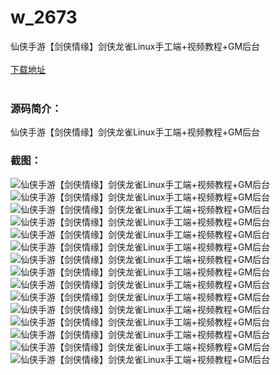# w_2673
仙侠手游【剑侠情缘】剑侠龙雀Linux手工端+视频教程+GM后台
<br/></br>
[下载地址](https://www.uuid2.com/2673.html "下载地址")
<br/></br>
<h3>源码简介：</h3>
<p>仙侠手游【剑侠情缘】剑侠龙雀Linux手工端+视频教程+GM后台<p>
<h3>截图：</h3>
<img src="https://www.uuid2.com/wp-content/uploads/img/202105/12d2431791.jpg" alt="仙侠手游【剑侠情缘】剑侠龙雀Linux手工端+视频教程+GM后台"><img src="https://www.uuid2.com/wp-content/uploads/img/202105/c06d508549.jpg" alt="仙侠手游【剑侠情缘】剑侠龙雀Linux手工端+视频教程+GM后台"><img src="https://www.uuid2.com/wp-content/uploads/img/202105/ac577f2929.jpg" alt="仙侠手游【剑侠情缘】剑侠龙雀Linux手工端+视频教程+GM后台"><img src="https://www.uuid2.com/wp-content/uploads/img/202105/bf40166181.jpg" alt="仙侠手游【剑侠情缘】剑侠龙雀Linux手工端+视频教程+GM后台"><img src="https://www.uuid2.com/wp-content/uploads/img/202105/5686d7c852.jpg" alt="仙侠手游【剑侠情缘】剑侠龙雀Linux手工端+视频教程+GM后台"><img src="https://www.uuid2.com/wp-content/uploads/img/202105/a131231941.jpg" alt="仙侠手游【剑侠情缘】剑侠龙雀Linux手工端+视频教程+GM后台"><img src="https://www.uuid2.com/wp-content/uploads/img/202105/799fb02250.jpg" alt="仙侠手游【剑侠情缘】剑侠龙雀Linux手工端+视频教程+GM后台"><img src="https://www.uuid2.com/wp-content/uploads/img/202105/1c1435e709.jpg" alt="仙侠手游【剑侠情缘】剑侠龙雀Linux手工端+视频教程+GM后台"><img src="https://www.uuid2.com/wp-content/uploads/img/202105/335c2df901.jpg" alt="仙侠手游【剑侠情缘】剑侠龙雀Linux手工端+视频教程+GM后台"><img src="https://www.uuid2.com/wp-content/uploads/img/202105/ba7ba31783.jpg" alt="仙侠手游【剑侠情缘】剑侠龙雀Linux手工端+视频教程+GM后台"><img src="https://www.uuid2.com/wp-content/uploads/img/202105/43dbe0e943.jpg" alt="仙侠手游【剑侠情缘】剑侠龙雀Linux手工端+视频教程+GM后台"><img src="https://www.uuid2.com/wp-content/uploads/img/202105/780a77e458.jpg" alt="仙侠手游【剑侠情缘】剑侠龙雀Linux手工端+视频教程+GM后台"><img src="https://www.uuid2.com/wp-content/uploads/img/202105/c05ecfd594.jpg" alt="仙侠手游【剑侠情缘】剑侠龙雀Linux手工端+视频教程+GM后台"><img src="https://www.uuid2.com/wp-content/uploads/img/202105/357446b679.jpg" alt="仙侠手游【剑侠情缘】剑侠龙雀Linux手工端+视频教程+GM后台"><img src="https://www.uuid2.com/wp-content/uploads/img/202105/d09bceb171.jpg" alt="仙侠手游【剑侠情缘】剑侠龙雀Linux手工端+视频教程+GM后台">
